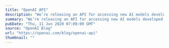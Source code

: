 ```yaml
---
title: "OpenAI API"
description: "We’re releasing an API for accessing new AI models developed by OpenAI."
summary: "We’re releasing an API for accessing new AI models developed by OpenAI."
pubDate: "Thu, 11 Jun 2020 07:00:00 GMT"
source: "OpenAI Blog"
url: "https://openai.com/blog/openai-api"
thumbnail: ""
---
```


